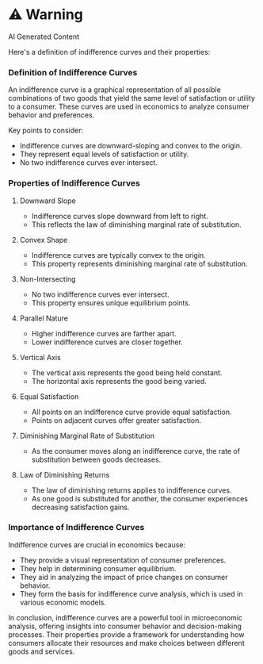 <div class="warning"><h1>⚠️ Warning</h1><span>AI Generated Content</span></div>


Here's a definition of indifference curves and their properties:

### Definition of Indifference Curves

An indifference curve is a graphical representation of all possible combinations of two goods that yield the same level of satisfaction or utility to a consumer. These curves are used in economics to analyze consumer behavior and preferences.

Key points to consider:
- Indifference curves are downward-sloping and convex to the origin.
- They represent equal levels of satisfaction or utility.
- No two indifference curves ever intersect.

### Properties of Indifference Curves

1. Downward Slope
   - Indifference curves slope downward from left to right.
   - This reflects the law of diminishing marginal rate of substitution.

2. Convex Shape
   - Indifference curves are typically convex to the origin.
   - This property represents diminishing marginal rate of substitution.

3. Non-Intersecting
   - No two indifference curves ever intersect.
   - This property ensures unique equilibrium points.

4. Parallel Nature
   - Higher indifference curves are farther apart.
   - Lower indifference curves are closer together.

5. Vertical Axis
   - The vertical axis represents the good being held constant.
   - The horizontal axis represents the good being varied.

6. Equal Satisfaction
   - All points on an indifference curve provide equal satisfaction.
   - Points on adjacent curves offer greater satisfaction.

7. Diminishing Marginal Rate of Substitution
   - As the consumer moves along an indifference curve, the rate of substitution between goods decreases.

8. Law of Diminishing Returns
   - The law of diminishing returns applies to indifference curves.
   - As one good is substituted for another, the consumer experiences decreasing satisfaction gains.

### Importance of Indifference Curves

Indifference curves are crucial in economics because:

- They provide a visual representation of consumer preferences.
- They help in determining consumer equilibrium.
- They aid in analyzing the impact of price changes on consumer behavior.
- They form the basis for indifference curve analysis, which is used in various economic models.

In conclusion, indifference curves are a powerful tool in microeconomic analysis, offering insights into consumer behavior and decision-making processes. Their properties provide a framework for understanding how consumers allocate their resources and make choices between different goods and services.
